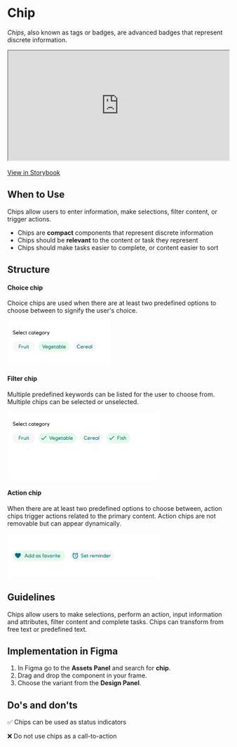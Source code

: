 # Chip

_Chips_, also known as tags or badges, are advanced badges that represent discrete information.

<iframe 
        class="sb-iframe"
        src="
        https://storybook.eds.equinor.com/iframe.html?globals=&args=&id=data-display-chips--text
        "
        width="100%"
        height="250"
        frameborder="1"
        ></iframe>

[View in Storybook](https://storybook.eds.equinor.com/?path=/docs/data-display-chips--docs)

## When to Use

Chips allow users to enter information, make selections, filter content, or trigger actions.

- Chips are **compact** components that represent discrete information
- Chips should be **relevant** to the content or task they represent
- Chips should make tasks easier to complete, or content easier to sort

## Structure

#### Choice chip

Choice chips are used when there are at least two predefined options to choose between to signify the user's choice.

![select chip](../assets/chip-select.jpg)

#### Filter chip

Multiple predefined keywords can be listed for the user to choose from. Multiple chips can be selected or unselected.

![filer chip](../assets/chip-filter.jpg)

#### Action chip

When there are at least two predefined options to choose between, action chips trigger actions related to the primary content. Action chips are not removable but can appear dynamically.

![action chip](../assets/chip-action.jpg)

## Guidelines

Chips allow users to make selections, perform an action, input information and attributes, filter content and complete tasks. Chips can transform from free text or predefined text.

## Implementation in Figma

1. In Figma go to the **Assets Panel** and search for **chip**.
2. Drag and drop the component in your frame.
3. Choose the variant from the **Design Panel**.

## Do's and don'ts

✅ Chips can be used as status indicators

❌ Do not use chips as a call-to-action
